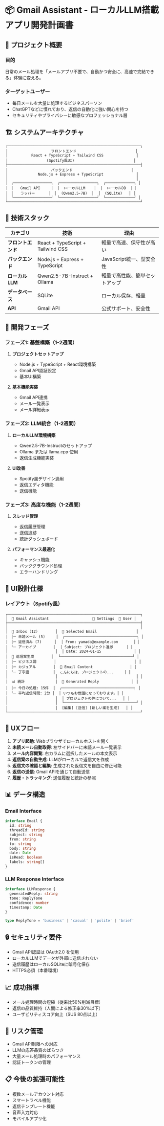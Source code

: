 # 📦 Gmail Assistant - ローカルLLM搭載アプリ開発計画書

## 🎯 プロジェクト概要

### 目的
日常のメール処理を「メールアプリ不要で、自動かつ安全に、高速で完結できる」体験に変える。

### ターゲットユーザー
- 毎日メールを大量に処理するビジネスパーソン
- ChatGPTなどに慣れており、返信の自動化に強い関心を持つ
- セキュリティやプライバシーに敏感なプロフェッショナル層

## 🏗️ システムアーキテクチャ

```
┌─────────────────────────────────────────────────────────────┐
│                    フロントエンド                           │
│           React + TypeScript + Tailwind CSS               │
│                  (Spotify風UI)                           │
├─────────────────────────────────────────────────────────────┤
│                    バックエンド                           │
│              Node.js + Express + TypeScript               │
│                                                           │
│  ┌─────────────────┐  ┌─────────────────┐  ┌─────────────┐ │
│  │   Gmail API     │  │  ローカルLLM    │  │  ローカルDB  │ │
│  │   ラッパー      │  │  (Qwen2.5-7B)  │  │  (SQLite)   │ │
│  └─────────────────┘  └─────────────────┘  └─────────────┘ │
└─────────────────────────────────────────────────────────────┘
```

## 🔧 技術スタック

| カテゴリ | 技術 | 理由 |
|---------|------|------|
| **フロントエンド** | React + TypeScript + Tailwind CSS | 軽量で高速、保守性が高い |
| **バックエンド** | Node.js + Express + TypeScript | JavaScript統一、型安全性 |
| **ローカルLLM** | Qwen2.5-7B-Instruct + Ollama | 軽量で高性能、簡単セットアップ |
| **データベース** | SQLite | ローカル保存、軽量 |
| **API** | Gmail API | 公式サポート、安全性 |

## 🚀 開発フェーズ

### フェーズ1: 基盤構築（1-2週間）
1. **プロジェクトセットアップ**
   - Node.js + TypeScript + React環境構築
   - Gmail API認証設定
   - 基本UI構築

2. **基本機能実装**
   - Gmail API連携
   - メール一覧表示
   - メール詳細表示

### フェーズ2: LLM統合（1-2週間）
1. **ローカルLLM環境構築**
   - Qwen2.5-7B-Instructのセットアップ
   - Ollama または llama.cpp 使用
   - 返信生成機能実装

2. **UI改善**
   - Spotify風デザイン適用
   - 返信エディタ機能
   - 送信機能

### フェーズ3: 高度な機能（1-2週間）
1. **スレッド管理**
   - 返信履歴管理
   - 送信追跡
   - 統計ダッシュボード

2. **パフォーマンス最適化**
   - キャッシュ機能
   - バックグラウンド処理
   - エラーハンドリング

## 📝 UI設計仕様

### レイアウト（Spotify風）
```
┌─────────────────────────────────────────────────────────────┐
│  🎵 Gmail Assistant                    🔧 Settings  👤 User │
├─────────────────────────────────────────────────────────────┤
│                                                             │
│  📧 Inbox (12)        │  📨 Selected Email                  │
│  ├─ 未読メール (5)     │  ┌─────────────────────────────────┐ │
│  ├─ 返信済み (7)      │  │ From: yamada@example.com       │ │
│  └─ アーカイブ        │  │ Subject: プロジェクト進捗      │ │
│                      │  │ Date: 2024-01-15               │ │
│  📝 返信案生成        │  └─────────────────────────────────┘ │
│  ├─ ビジネス調        │                                    │ │
│  ├─ カジュアル        │  📄 Email Content                 │ │
│  └─ 丁寧語           │  こんにちは、プロジェクトの...     │ │
│                      │                                    │ │
│  📊 統計              │  🤖 Generated Reply               │ │
│  ├─ 今日の処理: 15件  │  ┌─────────────────────────────────┐ │
│  └─ 平均返信時間: 2分 │  │ いつもお世話になっております。│ │
│                      │  │ プロジェクトの件について...   │ │
│                      │  └─────────────────────────────────┘ │
│                      │  [編集] [送信] [新しい案を生成]   │ │
└─────────────────────────────────────────────────────────────┘
```

## 🎯 UXフロー

1. **アプリ起動**: Webブラウザでローカルホストを開く
2. **未読メール自動取得**: 左サイドバーに未読メール一覧表示
3. **メール内容閲覧**: 右カラムに選択したメールの本文表示
4. **返信案の自動生成**: LLMがローカルで返信文を作成
5. **返信文の確認と編集**: 生成された返信文を自由に修正可能
6. **返信の送信**: Gmail APIを通じて自動送信
7. **履歴・トラッキング**: 送信履歴と統計の参照

## 📊 データ構造

### Email Interface
```typescript
interface Email {
  id: string
  threadId: string
  subject: string
  from: string
  to: string
  body: string
  date: Date
  isRead: boolean
  labels: string[]
}
```

### LLM Response Interface
```typescript
interface LLMResponse {
  generatedReply: string
  tone: ReplyTone
  confidence: number
  timestamp: Date
}

type ReplyTone = 'business' | 'casual' | 'polite' | 'brief'
```

## 🔒 セキュリティ要件

- Gmail API認証は OAuth2.0 を使用
- ローカルLLMでデータが外部に送信されない
- 送信履歴はローカルSQLiteに暗号化保存
- HTTPS必須（本番環境）

## 📈 成功指標

- メール処理時間の短縮（従来比50%削減目標）
- 返信の品質維持（人間による修正率30%以下）
- ユーザビリティスコア向上（SUS 80点以上）

## 🚨 リスク管理

- Gmail API制限への対応
- LLMの応答品質のばらつき
- 大量メール処理時のパフォーマンス
- 認証トークンの管理

## 📋 今後の拡張可能性

- 複数メールアカウント対応
- スマートラベル機能
- 返信テンプレート機能
- 音声入力対応
- モバイルアプリ化 